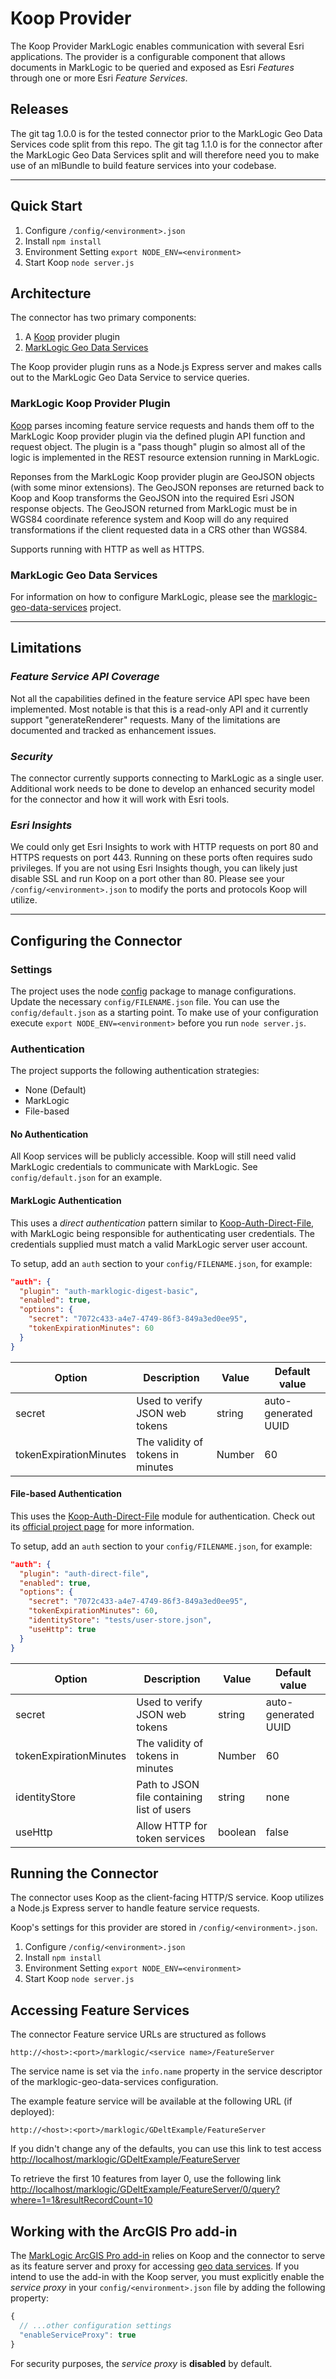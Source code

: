 # Koop Provider

The Koop Provider MarkLogic enables communication with several Esri applications. The provider is a configurable component that allows documents in MarkLogic to be queried and exposed as Esri _Features_ through one or more Esri _Feature Services_.

## Releases

The git tag 1.0.0 is for the tested connector prior to the MarkLogic Geo Data Services code split from this repo.
The git tag 1.1.0 is for the connector after the MarkLogic Geo Data Services split and will therefore need you to make use of an mlBundle to build feature services into your codebase.

---

## Quick Start

1. Configure `/config/<environment>.json`
2. Install `npm install`
3. Environment Setting `export NODE_ENV=<environment>`
4. Start Koop `node server.js`

## Architecture

The connector has two primary components:

1. A [Koop](http://koopjs.github.io/) provider plugin
2. [MarkLogic Geo Data Services](https://github.com/marklogic-community/marklogic-geo-data-services)

The Koop provider plugin runs as a Node.js Express server and makes calls out to the MarkLogic Geo Data Service to service queries.

### MarkLogic Koop Provider Plugin

[Koop](http://koopjs.github.io/) parses incoming feature service requests and hands them off to the MarkLogic Koop provider plugin via the defined plugin API function and request object. The plugin is a "pass though" plugin so almost all of the logic is implemented in the REST resource extension running in MarkLogic.

Reponses from the MarkLogic Koop provider plugin are GeoJSON objects (with some minor extensions). The GeoJSON reponses are returned back to Koop and Koop transforms the GeoJSON into the required Esri JSON response objects. The GeoJSON returned from MarkLogic must be in WGS84 coordinate reference system and Koop will do any required transformations if the client requested data in a CRS other than WGS84.

Supports running with HTTP as well as HTTPS.

### MarkLogic Geo Data Services

For information on how to configure MarkLogic, please see the [marklogic-geo-data-services](https://github.com/marklogic-community/marklogic-geo-data-services) project.

---

## Limitations

### _Feature Service API Coverage_

Not all the capabilities defined in the feature service API spec have been implemented. Most notable is that this is a read-only API and it currently support "generateRenderer" requests. Many of the limitations are documented and tracked as enhancement issues.

### _Security_

The connector currently supports connecting to MarkLogic as a single user. Additional work needs to be done to develop an enhanced security model for the connector and how it will work with Esri tools.

### _Esri Insights_

We could only get Esri Insights to work with HTTP requests on port 80 and HTTPS requests on port 443. Running on these ports often requires sudo privileges. If you are not using Esri Insights though, you can likely just disable SSL and run Koop on a port other than 80. Please see your `/config/<environment>.json` to modify the ports and protocols Koop will utilize.

---

## Configuring the Connector

### Settings

The project uses the node [config](https://www.npmjs.com/package/config) package to manage configurations. Update the necessary `config/FILENAME.json` file. You can use the `config/default.json` as a starting point. To make use of your configuration execute `export NODE_ENV=<environment>` before you run `node server.js`.

### Authentication

The project supports the following authentication strategies:

- None (Default)
- MarkLogic
- File-based

#### No Authentication

All Koop services will be publicly accessible.  Koop will still need valid MarkLogic credentials to communicate with MarkLogic.  See `config/default.json` for an example.

#### MarkLogic Authentication

This uses a _direct authentication_ pattern similar to [Koop-Auth-Direct-File](https://github.com/koopjs/koop-auth-direct-file), with MarkLogic being responsible for authenticating user credentials.  The credentials supplied must match a valid MarkLogic server user account.

To setup, add an `auth` section to your `config/FILENAME.json`, for example:

```json
"auth": {
  "plugin": "auth-marklogic-digest-basic",
  "enabled": true,
  "options": {
    "secret": "7072c433-a4e7-4749-86f3-849a3ed0ee95",
    "tokenExpirationMinutes": 60
  }
}
```

| Option                 | Description                                   | Value                       | Default value       |
|------------------------|-----------------------------------------------|-----------------------------|---------------------|
| secret                 | Used to verify JSON web tokens                | string                      | auto-generated UUID |
| tokenExpirationMinutes | The validity of tokens in minutes             | Number                      | 60                  |

#### File-based Authentication

This uses the [Koop-Auth-Direct-File](https://github.com/koopjs/koop-auth-direct-file) module for authentication.  Check out its [official project page](https://github.com/koopjs/koop-auth-direct-file) for more information.

To setup, add an `auth` section to your `config/FILENAME.json`, for example:

```json
"auth": {
  "plugin": "auth-direct-file",
  "enabled": true,
  "options": {
    "secret": "7072c433-a4e7-4749-86f3-849a3ed0ee95",
    "tokenExpirationMinutes": 60,
    "identityStore": "tests/user-store.json",
    "useHttp": true
  }
}
```

| Option                 | Description                                   | Value                       | Default value       |
|------------------------|-----------------------------------------------|-----------------------------|---------------------|
| secret                 | Used to verify JSON web tokens                | string                      | auto-generated UUID |
| tokenExpirationMinutes | The validity of tokens in minutes             | Number                      | 60                  |
| identityStore          | Path to JSON file containing list of users    | string                      | none                |
| useHttp                | Allow HTTP for token services                 | boolean                     | false               |

## Running the Connector

The connector uses Koop as the client-facing HTTP/S service. Koop utilizes a Node.js Express server to handle feature service requests.

Koop's settings for this provider are stored in `/config/<environment>.json`.

1. Configure `/config/<environment>.json`
2. Install `npm install`
3. Environment Setting `export NODE_ENV=<environment>`
4. Start Koop `node server.js`

## Accessing Feature Services

The connector Feature service URLs are structured as follows

```
http://<host>:<port>/marklogic/<service name>/FeatureServer
```

The service name is set via the `info.name` property in the service descriptor of the marklogic-geo-data-services configuration.

The example feature service will be available at the following URL (if deployed):

```
http://<host>:<port>/marklogic/GDeltExample/FeatureServer
```

If you didn't change any of the defaults, you can use this link to test access
<http://localhost/marklogic/GDeltExample/FeatureServer>

To retrieve the first 10 features from layer 0, use the following link
<http://localhost/marklogic/GDeltExample/FeatureServer/0/query?where=1=1&resultRecordCount=10>

## Working with the ArcGIS Pro add-in

The [MarkLogic ArcGIS Pro add-in](https://github.com/marklogic-community/marklogic-arcgis-pro-addin) relies on Koop and the connector to serve as its feature server and proxy for accessing [geo data services](https://github.com/marklogic-community/marklogic-geo-data-services). If you intend to use the add-in with the Koop server, you must explicitly enable the *service proxy* in your `config/<environment>.json` file by adding the following property:

```js
{
  // ...other configuration settings
  "enableServiceProxy": true
}

```

For security purposes, the *service proxy* is **disabled** by default.


